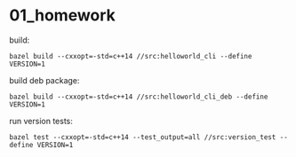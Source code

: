 # 01_homework


build:
```
bazel build --cxxopt=-std=c++14 //src:helloworld_cli --define VERSION=1
```


build deb package:
```
bazel build --cxxopt=-std=c++14 //src:helloworld_cli_deb --define VERSION=1
```


run version tests:
```
bazel test --cxxopt=-std=c++14 --test_output=all //src:version_test --define VERSION=1
```
